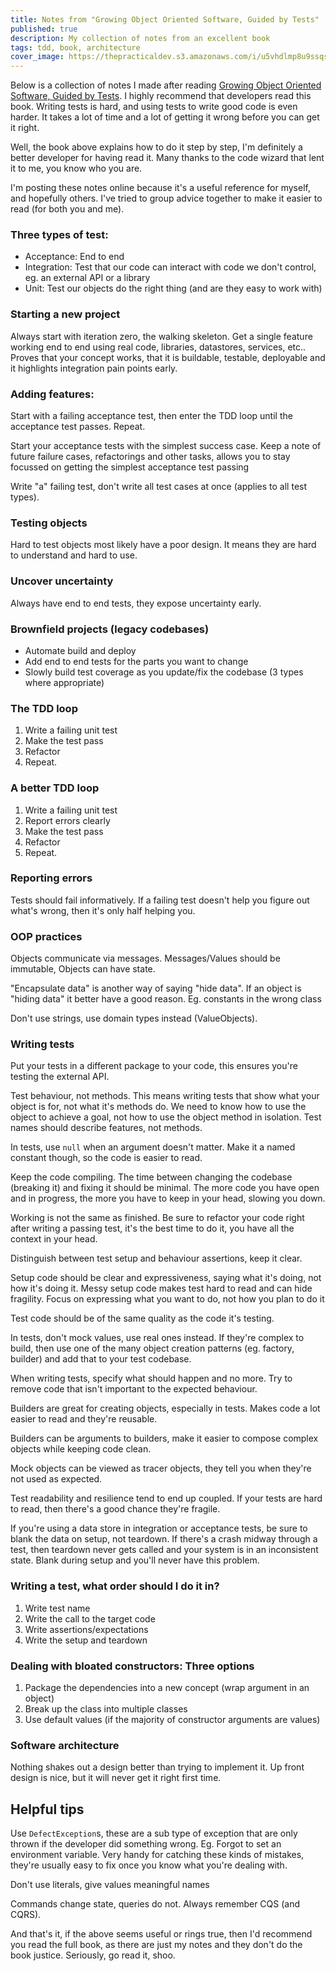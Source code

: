 ```yaml
---
title: Notes from "Growing Object Oriented Software, Guided by Tests"
published: true
description: My collection of notes from an excellent book
tags: tdd, book, architecture
cover_image: https://thepracticaldev.s3.amazonaws.com/i/u5vhdlmp8u9ssqsdzwt4.jpg
---
```


Below is a collection of notes I made after reading [Growing Object Oriented Software, Guided by Tests](http://www.growing-object-oriented-software.com/). I highly recommend that developers read this book. Writing tests is hard, and using tests to write good code is even harder. It takes a lot of time and a lot of getting it wrong before you can get it right. 

Well, the book above explains how to do it step by step, I'm definitely a better developer for having read it. Many thanks to the code wizard that lent it to me, you know who you are. 

I'm posting these notes online because it's a useful reference for myself, and hopefully others. I've tried to group advice together to make it easier to read (for both you and me). 

### Three types of test:
- Acceptance: End to end
- Integration: Test that our code can interact with code we don't control, eg. an external API or a library
- Unit: Test our objects do the right thing (and are they easy to work with)

### Starting a new project
Always start with iteration zero, the walking skeleton. Get a single feature working end to end using real code, libraries, datastores, services, etc.. Proves that your concept works, that it is buildable, testable, deployable and it highlights integration pain points early.

### Adding features:
Start with a failing acceptance test, then enter the TDD loop until the acceptance test passes. Repeat.

Start your acceptance tests with the simplest success case. Keep a note of future failure cases, refactorings and other tasks, allows you to stay focussed on getting the simplest acceptance test passing

Write "a" failing test, don't write all test cases at once (applies to all test types).

### Testing objects
Hard to test objects most likely have a poor design. It means they are hard to understand and hard to use.

### Uncover uncertainty
Always have end to end tests, they expose uncertainty early.

### Brownfield projects (legacy codebases)
- Automate build and deploy
- Add end to end tests for the parts you want to change
- Slowly build test coverage as you update/fix the codebase (3 types where appropriate) 

### The TDD loop
1. Write a failing unit test
2. Make the test pass
3. Refactor
4. Repeat.

### A better TDD loop
1. Write a failing unit test
2. Report errors clearly
3. Make the test pass
4. Refactor
5. Repeat.

### Reporting errors
Tests should fail informatively. If a failing test doesn't help you figure out what's wrong, then it's only half helping you. 

### OOP practices
Objects communicate via messages. Messages/Values should be immutable, Objects can have state.

"Encapsulate data" is another way of saying "hide data". If an object is "hiding data" it better have a good reason. Eg. constants in the wrong class

Don't use strings, use domain types instead (ValueObjects).

### Writing tests

Put your tests in a different package to your code, this ensures you're testing the external API. 

Test behaviour, not methods. This means writing tests that show what your object is for, not what it's methods do. We need to know how to use the object to achieve a goal, not how to use the object method in isolation. Test names should describe features, not methods.

In tests, use `null` when an argument doesn't matter. Make it a named constant though, so the code is easier to read.

Keep the code compiling. The time between changing the codebase (breaking it) and fixing it should be minimal. The more code you have open and in progress, the more you have to keep in your head, slowing you down.

Working is not the same as finished. Be sure to refactor your code right after writing a passing test, it's the best time to do it, you have all the context in your head.

Distinguish between test setup and behaviour assertions, keep it clear.

Setup code should be clear and expressiveness, saying what it's doing, not how it's doing it. Messy setup code makes test hard to read and can hide fragility. Focus on expressing what you want to do, not how you plan to do it

Test code should be of the same quality as the code it's testing. 

In tests, don't mock values, use real ones instead. If they're complex to build, then use one of the many object creation patterns (eg. factory, builder) and add that to your test codebase.

When writing tests, specify what should happen and no more. Try to remove code that isn't important to the expected behaviour.

Builders are great for creating objects, especially in tests. Makes code a lot easier to read and they're reusable.

Builders can be arguments to builders, make it easier to compose complex objects while keeping code clean.

Mock objects can be viewed as tracer objects, they tell you when they're not used as expected.

Test readability and resilience tend to end up coupled. If your tests are hard to read, then there's a good chance they're fragile.

If you're using a data store in integration or acceptance tests, be sure to blank the data on setup, not teardown. If there's a crash midway through a test, then teardown never gets called and your system is in an inconsistent state. Blank during setup and you'll never have this problem.

### Writing a test, what order should I do it in?
1. Write test name
2. Write the call to the target code
3. Write assertions/expectations
4. Write the setup and teardown

### Dealing with bloated constructors: Three options
1. Package the dependencies into a new concept (wrap argument in an object)
2. Break up the class into multiple classes
3. Use default values (if the majority of constructor arguments are values)

### Software architecture
Nothing shakes out a design better than trying to implement it. Up front design is nice, but it will never get it right first time.

## Helpful tips
Use `DefectException`s, these are a sub type of exception that are only thrown if the developer did something wrong. Eg. Forgot to set an environment variable. Very handy for catching these kinds of mistakes, they're usually easy to fix once you know what you're dealing with.

Don't use literals, give values meaningful names

Commands change state, queries do not. Always remember CQS (and CQRS).

And that's it, if the above seems useful or rings true, then I'd recommend you read the full book, as there are just my notes and they don't do the book justice. Seriously, go read it, shoo.


